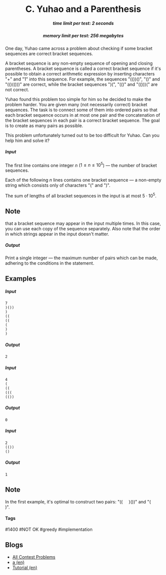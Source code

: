 <h1 style='text-align: center;'> C. Yuhao and a Parenthesis</h1>

<h5 style='text-align: center;'>time limit per test: 2 seconds</h5>
<h5 style='text-align: center;'>memory limit per test: 256 megabytes</h5>

One day, Yuhao came across a problem about checking if some bracket sequences are correct bracket sequences.

A bracket sequence is any non-empty sequence of opening and closing parentheses. A bracket sequence is called a correct bracket sequence if it's possible to obtain a correct arithmetic expression by inserting characters "+" and "1" into this sequence. For example, the sequences "(())()", "()" and "(()(()))" are correct, while the bracket sequences ")(", "(()" and "(()))(" are not correct.

Yuhao found this problem too simple for him so he decided to make the problem harder. You are given many (not necessarily correct) bracket sequences. The task is to connect some of them into ordered pairs so that each bracket sequence occurs in at most one pair and the concatenation of the bracket sequences in each pair is a correct bracket sequence. The goal is to create as many pairs as possible.

This problem unfortunately turned out to be too difficult for Yuhao. Can you help him and solve it?

##### Input

The first line contains one integer $n$ ($1 \leq n \leq 10^5$) — the number of bracket sequences.

Each of the following $n$ lines contains one bracket sequence — a non-empty string which consists only of characters "(" and ")".

The sum of lengths of all bracket sequences in the input is at most $5 \cdot 10^5$.

## Note

 that a bracket sequence may appear in the input multiple times. In this case, you can use each copy of the sequence separately. Also note that the order in which strings appear in the input doesn't matter.

##### Output

Print a single integer — the maximum number of pairs which can be made, adhering to the conditions in the statement.

## Examples

##### Input


```text
7
)())
)
((
((
(
)
)
```
##### Output


```text
2
```
##### Input


```text
4
(
((
(((
(())
```
##### Output


```text
0
```
##### Input


```text
2
(())
()
```
##### Output


```text
1
```
## Note

In the first example, it's optimal to construct two pairs: "((     )())" and "(     )".



#### Tags 

#1400 #NOT OK #greedy #implementation 

## Blogs
- [All Contest Problems](../Hello_2019.md)
- [a (en)](../blogs/a_(en).md)
- [Tutorial (en)](../blogs/Tutorial_(en).md)
